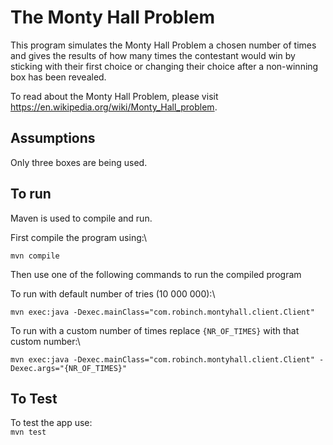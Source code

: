 # The Monty Hall Problem
This program simulates the Monty Hall Problem a chosen number of times and gives the results of how many times the contestant would win by sticking with their first choice or changing their choice after a non-winning box has been revealed.

To read about the Monty Hall Problem, please visit https://en.wikipedia.org/wiki/Monty_Hall_problem.

## Assumptions

Only three boxes are being used.

## To run

Maven is used to compile and run.

First compile the program using:\
```
mvn compile
```

Then use one of the following commands to run the compiled program

To run with default number of tries (10 000 000):\
```
mvn exec:java -Dexec.mainClass="com.robinch.montyhall.client.Client"
```

To run with a custom number of times replace `{NR_OF_TIMES}` with that custom number:\
```
mvn exec:java -Dexec.mainClass="com.robinch.montyhall.client.Client" -Dexec.args="{NR_OF_TIMES}"
```


## To Test
To test the app use:\
`mvn test`
